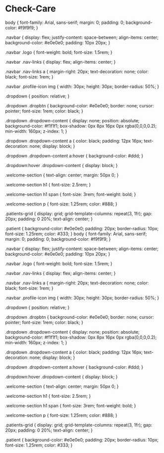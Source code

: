 # Check-Care
body {
    font-family: Arial, sans-serif;
    margin: 0;
    padding: 0;
    background-color: #f9f9f9;
}

.navbar {
    display: flex;
    justify-content: space-between;
    align-items: center;
    background-color: #e0e0e0;
    padding: 10px 20px;
}

.navbar .logo {
    font-weight: bold;
    font-size: 1.5rem;
}

.navbar .nav-links {
    display: flex;
    align-items: center;
}

.navbar .nav-links a {
    margin-right: 20px;
    text-decoration: none;
    color: black;
    font-size: 1rem;
}

.navbar .profile-icon img {
    width: 30px;
    height: 30px;
    border-radius: 50%;
}

.dropdown {
    position: relative;
}

.dropdown .dropbtn {
    background-color: #e0e0e0;
    border: none;
    cursor: pointer;
    font-size: 1rem;
    color: black;
}

.dropdown .dropdown-content {
    display: none;
    position: absolute;
    background-color: #f1f1f1;
    box-shadow: 0px 8px 16px 0px rgba(0,0,0,0.2);
    min-width: 160px;
    z-index: 1;
}

.dropdown .dropdown-content a {
    color: black;
    padding: 12px 16px;
    text-decoration: none;
    display: block;
}

.dropdown .dropdown-content a:hover {
    background-color: #ddd;
}

.dropdown:hover .dropdown-content {
    display: block;
}

.welcome-section {
    text-align: center;
    margin: 50px 0;
}

.welcome-section h1 {
    font-size: 2.5rem;
}

.welcome-section h1 span {
    font-size: 3rem;
    font-weight: bold;
}

.welcome-section p {
    font-size: 1.25rem;
    color: #888;
}

.patients-grid {
    display: grid;
    grid-template-columns: repeat(3, 1fr);
    gap: 20px;
    padding: 0 20%;
    text-align: center;
}

.patient {
    background-color: #e0e0e0;
    padding: 20px;
    border-radius: 10px;
    font-size: 1.25rem;
    color: #333;
}
body {
    font-family: Arial, sans-serif;
    margin: 0;
    padding: 0;
    background-color: #f9f9f9;
}

.navbar {
    display: flex;
    justify-content: space-between;
    align-items: center;
    background-color: #e0e0e0;
    padding: 10px 20px;
}

.navbar .logo {
    font-weight: bold;
    font-size: 1.5rem;
}

.navbar .nav-links {
    display: flex;
    align-items: center;
}

.navbar .nav-links a {
    margin-right: 20px;
    text-decoration: none;
    color: black;
    font-size: 1rem;
}

.navbar .profile-icon img {
    width: 30px;
    height: 30px;
    border-radius: 50%;
}

.dropdown {
    position: relative;
}

.dropdown .dropbtn {
    background-color: #e0e0e0;
    border: none;
    cursor: pointer;
    font-size: 1rem;
    color: black;
}

.dropdown .dropdown-content {
    display: none;
    position: absolute;
    background-color: #f1f1f1;
    box-shadow: 0px 8px 16px 0px rgba(0,0,0,0.2);
    min-width: 160px;
    z-index: 1;
}

.dropdown .dropdown-content a {
    color: black;
    padding: 12px 16px;
    text-decoration: none;
    display: block;
}

.dropdown .dropdown-content a:hover {
    background-color: #ddd;
}

.dropdown:hover .dropdown-content {
    display: block;
}

.welcome-section {
    text-align: center;
    margin: 50px 0;
}

.welcome-section h1 {
    font-size: 2.5rem;
}

.welcome-section h1 span {
    font-size: 3rem;
    font-weight: bold;
}

.welcome-section p {
    font-size: 1.25rem;
    color: #888;
}

.patients-grid {
    display: grid;
    grid-template-columns: repeat(3, 1fr);
    gap: 20px;
    padding: 0 20%;
    text-align: center;
}

.patient {
    background-color: #e0e0e0;
    padding: 20px;
    border-radius: 10px;
    font-size: 1.25rem;
    color: #333;
}
